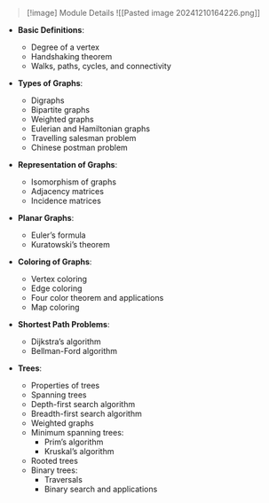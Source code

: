 
> [!image] Module Details
> ![[Pasted image 20241210164226.png]]


- **Basic Definitions**:
  - Degree of a vertex
  - Handshaking theorem
  - Walks, paths, cycles, and connectivity

- **Types of Graphs**:
  - Digraphs
  - Bipartite graphs
  - Weighted graphs
  - Eulerian and Hamiltonian graphs
  - Travelling salesman problem
  - Chinese postman problem

- **Representation of Graphs**:
  - Isomorphism of graphs
  - Adjacency matrices
  - Incidence matrices

- **Planar Graphs**:
  - Euler’s formula
  - Kuratowski’s theorem

- **Coloring of Graphs**:
  - Vertex coloring
  - Edge coloring
  - Four color theorem and applications
  - Map coloring

- **Shortest Path Problems**:
  - Dijkstra’s algorithm
  - Bellman-Ford algorithm

- **Trees**:
  - Properties of trees
  - Spanning trees
  - Depth-first search algorithm
  - Breadth-first search algorithm
  - Weighted graphs
  - Minimum spanning trees:
    - Prim’s algorithm
    - Kruskal’s algorithm
  - Rooted trees
  - Binary trees:
    - Traversals
    - Binary search and applications
